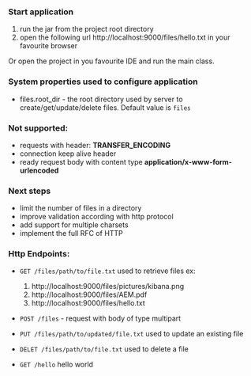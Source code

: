 ### Start application
1. run the jar from the project root directory
2. open the following url http://localhost:9000/files/hello.txt in your favourite browser

Or open the project in you favourite IDE and run the main class. 

### System properties used to configure application

- files.root_dir - the root directory used by server to create/get/update/delete files. Default value is `files`

### Not supported:
   - requests with header: <b>TRANSFER_ENCODING</b>
   - connection keep alive header 
   - ready request body with content type <b>application/x-www-form-urlencoded</b>
   
### Next steps

- limit the number of files in a directory
- improve validation according with http protocol
- add support for multiple charsets 
- implement the full RFC of HTTP

### Http Endpoints:

- `GET /files/path/to/file.txt` used to retrieve files
    ex: 
    1. http://localhost:9000/files/pictures/kibana.png 
    2. http://localhost:9000/files/AEM.pdf
    3. http://localhost:9000/files/hello.txt
     
- `POST /files` - request with body of type multipart
- `PUT /files/path/to/updated/file.txt` used to update an existing file
- `DELET /files/path/to/file.txt` used to delete a file
- `GET /hello` hello world

